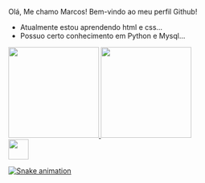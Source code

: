 Olá, Me chamo Marcos!
Bem-vindo ao meu perfil Github!

- Atualmente estou aprendendo html e css...
- Possuo certo conhecimento em Python e Mysql...

<div>
<a href="https://github.com/Marcos6365">
<img height="180em" src="https://github-readme-stats.vercel.app/api/top-langs/?username=Marcos6365&layout=compact&langs_count=7&theme=dracula"/>
<img height="180em" src="https://github-readme-stats.vercel.app/api?username=Marcos6365&show_icons=true&theme=dracula&include_all_commits=true&count_private=true"/>
</div>
  

<img src="https://cdn.jsdelivr.net/gh/devicons/devicon/icons/git/git-original.svg" width="40" height="40"/>
  
![Snake animation](https://github.com/Marcos6365/Marcos6365/blob/output/github-contribution-grid-snake.svg)
